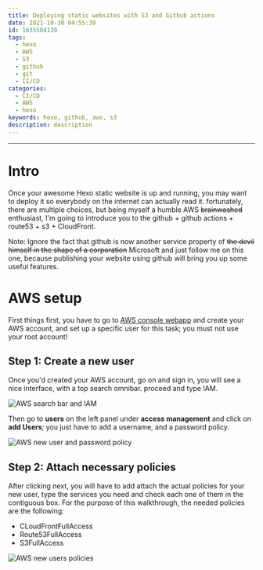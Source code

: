 ```yaml
---
title: Deploying static websites with S3 and Github actions
date: 2021-10-30 04:55:39
id: 1635584139
tags:
  - hexo
  - AWS
  - S3
  - github
  - git
  - CI/CD
categories:
  - CI/CD
  - AWS
  - hexo
keywords: hexo, github, aws, s3
description: description
---
```

---
# Intro
Once your awesome Hexo static website is up and running, you may want to deploy it so everybody on the internet can actually read it. fortunately, there are multiple choices, but being myself a humble AWS ~~brainwashed~~ enthusiast, I'm going to introduce you to the github + github actions + route53 + s3 + CloudFront.

Note: Ignore the fact that github is now another service property of ~~the devil himself in the shape of a corporation~~ Microsoft and just follow me on this one, because publishing your website using github will bring you up some useful features.

# AWS setup
First things first, you have to go to [AWS console webapp][aws] and create your AWS account, and set up a specific user for this task; you must not use your root account!

## Step 1: Create a new user
Once you'd created your AWS account, go on and sign in, you will see a nice interface, with a top search omnibar. proceed and type IAM.

![AWS search bar and IAM](iam.png)

Then go to __users__ on the left panel under __access management__ and click on __add Users__; you just have to add a username, and a password policy.

![AWS new user and password policy](iam-user-setup.png)

## Step 2: Attach necessary policies
After clicking next, you will have to add attach the actual policies for your new user, type the services you need and check each one of them in the contiguous box. For the purpose of this walkthrough, the needed policies are the following:
- CLoudFrontFullAccess
- Route53FullAccess
- S3FullAccess

 ![AWS new users policies](iam-policies.png)





[aws]: https://console.aws.amazon.com/console/ "aws console"
